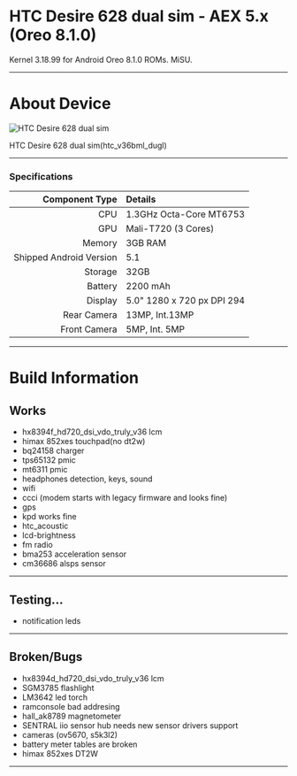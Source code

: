 # HTC Desire 628 dual sim - AEX 5.x (Oreo 8.1.0)

Kernel 3.18.99 for Android Oreo 8.1.0 ROMs. MiSU.

---
# About Device

![HTC Desire 628 dual sim](https://www.htc.com/managed-assets/shared/desktop/smartphones/htc-desire-628-dual-sim/pdp/Desire-628-DS-PDP-Desktop-Buy-Now.png "HTC Desire 628 dual sim")

HTC Desire 628 dual sim(htc_v36bml_dugl)

---
### Specifications

Component Type | Details
-------:|:-------------------------
CPU     | 1.3GHz Octa-Core MT6753
GPU     | Mali-T720 (3 Cores)
Memory  | 3GB RAM
Shipped Android Version | 5.1
Storage | 32GB
Battery | 2200 mAh
Display | 5.0" 1280 x 720 px DPI 294
Rear Camera | 13MP, Int.13MP
Front Camera | 5MP, Int. 5MP

---
# Build Information

## Works
 * hx8394f_hd720_dsi_vdo_truly_v36 lcm
 * himax 852xes touchpad(no dt2w)
 * bq24158 charger
 * tps65132 pmic
 * mt6311 pmic
 * headphones detection, keys, sound
 * wifi
 * ccci (modem starts with legacy firmware and looks fine)
 * gps
 * kpd works fine
 * htc_acoustic
 * lcd-brightness
 * fm radio
 * bma253 acceleration sensor 
 * cm36686 alsps sensor
 
-------------
## Testing...
 * notification leds
 
-------------
## Broken/Bugs
 * hx8394d_hd720_dsi_vdo_truly_v36 lcm
 * SGM3785 flashlight
 * LM3642 led torch
 * ramconsole bad addresing
 * hall_ak8789 magnetometer
 * SENTRAL iio sensor hub needs new sensor drivers support
 * cameras (ov5670, s5k3l2)
 * battery meter tables are broken
 * himax 852xes DT2W

-------------
